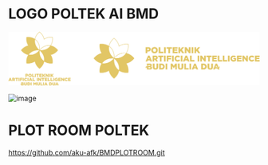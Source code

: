 # LOGO POLTEK AI BMD

![image](https://raw.githubusercontent.com/aku-afk/BMD-POLTEK-ICON/refs/heads/main/BMD%20POLTEK%20AI%20-%20LENGKAP%20%5Bnofx%5D.png)

![image](https://github.com/aku-afk/BMD-POLTEK-ICON/assets/64795908/94514275-fe40-4646-a713-d1a4da57bde4)

# PLOT ROOM POLTEK

https://github.com/aku-afk/BMDPLOTROOM.git
